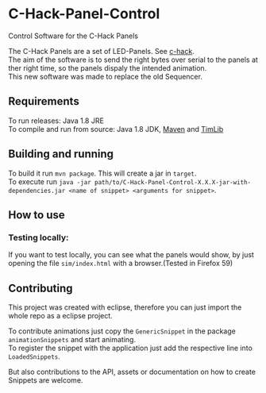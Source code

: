 # C-Hack-Panel-Control
Control Software for the C-Hack Panels

The C-Hack Panels are a set of LED-Panels. See [c-hack](http://c-hack.de/projekte/c-hack-panel/).  
The aim of the software is to send the right bytes over serial to the panels at ther right time, 
so the panels dispaly the intended animation.  
This new software was made to replace the old Sequencer.

## Requirements
To run releases: Java 1.8 JRE  
To compile and run from source:  Java 1.8 JDK, [Maven](https://maven.apache.org/index.html) and [TimLib](https://github.com/neumantm/TimLib)

## Building and running
To build it run `mvn package`. This will create a jar in `target`.  
To execute run `java -jar path/to/C-Hack-Panel-Control-X.X.X-jar-with-dependencies.jar <name of snippet> <arguments for snippet>`.  

## How to use
### Testing locally:
If you want to test locally, you can see what the panels would show, by just opening the file `sim/index.html` with a browser.(Tested in Firefox 59)

## Contributing
This project was created with eclipse, therefore you can just import the whole repo as a eclipse project.

To contribute animations just copy the `GenericSnippet` in the package `animationSnippets` and start animating.  
To register the snippet with the application just add the respective line into `LoadedSnippets`.

But also contributions to the API, assets or documentation on how to create Snippets are welcome.
